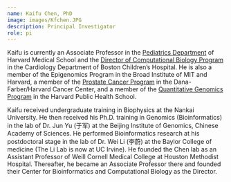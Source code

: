 ```yaml
---
name: Kaifu Chen, PhD
image: images/Kfchen.JPG
description: Principal Investigator
role: pi
---
```

Kaifu is currently an Associate Professor in the [Pediatrics Department](https://connects.catalyst.harvard.edu/Profiles/display/Person/194676) of Harvard Medical School and the [Director of Computational Biology Program](https://www.childrenshospital.org/departments/cardiology/meet-our-team) in the Cardiology Department of Boston Children’s Hospital. He is also a member of the Epigenomics Program in the Broad Institute of MIT and Harvard, a member of the [Prostate Cancer Program](https://www.dfhcc.harvard.edu/insider/member-detail/member/kaifu-chen-phd/) in the Dana-Farber/Harvard Cancer Center, and a member of the [Quantitative Genomics Program](https://www.hsph.harvard.edu/pqg/faculty/) in the Harvard Public Health School.

Kaifu received undergraduate training in Biophysics at the Nankai University. He then received his Ph.D. training in Genomics (Bioinformatics) in the lab of Dr. Jun Yu (于军) at the Beijing Institute of Genomics, Chinese Academy of Sciences. He performed Bioinformatics research at his postdoctoral stage in the lab of Dr. Wei Li (李蔚) at the Baylor College of medicine (The Li Lab is now at UC Irvine). He founded the Chen lab as an Assistant Professor of Weill Cornell Medical College at Houston Methodist Hospital. Thereafter, he became an Associate Professor there and founded their Center for Bioinformatics and Computational Biology as the Director. 
